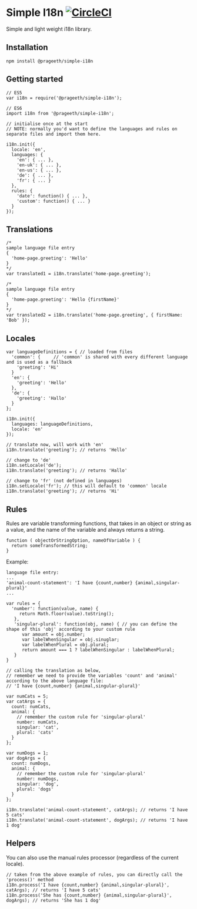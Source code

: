 # Simple I18n  [![CircleCI](https://circleci.com/gh/prageeth/simple-i18n.svg?style=svg)](https://circleci.com/gh/prageeth/simple-i18n)

Simple and light weight i18n library.

## Installation
```
npm install @prageeth/simple-i18n
```

## Getting started
```
// ES5
var i18n = require('@prageeth/simple-i18n');

// ES6
import i18n from '@prageeth/simple-i18n';

// initialise once at the start
// NOTE: normally you'd want to define the languages and rules on separate files and import them here.

i18n.init({
  locale: 'en',
  languages: {
    'en': { ... },
    'en-uk': { ... },
    'en-us': { ... },
    'de': { ... },
    'fr': { ... }
  },
  rules: {
    'date': function() { ... },
    'custom': function() { ... }
  }
});

```

## Translations
```
/*
sample language file entry
{
  'home-page.greeting': 'Hello'
}
*/
var translated1 = i18n.translate('home-page.greeting');

/*
sample language file entry
{
  'home-page.greeting': 'Hello {firstName}'
}
*/
var translated2 = i18n.translate('home-page.greeting', { firstName: 'Bob' });
```

## Locales

```
var languageDefinitions = { // loaded from files
  'common': {     // 'common' is shared with every different language and is used as a fallback
    'greeting': 'Hi'
  }
  'en': {
    'greeting': 'Hello'
  },
  'de': {
    'greeting': 'Hallo'
  }
};

i18n.init({
  languages: languageDefinitions,
  locale: 'en'
});

// translate now, will work with 'en'
i18n.translate('greeting'); // returns 'Hello'

// change to 'de'
i18n.setLocale('de');
i18n.translate('greeting'); // returns 'Hallo'

// change to 'fr' (not defined in languages)
i18n.setLocale('fr'); // this will default to 'common' locale
i18n.translate('greeting'); // returns 'Hi'

```

## Rules

Rules are variable transforming functions, that takes in an object or string as a value, and the name of the variable and always returns a string.
```
function ( objectOrStringOption, nameOfVariable ) {
  return someTransformedString;
}
```

Example:
```
language file entry:
...
'animal-count-statement': 'I have {count,number} {animal,singular-plural}'
...

var rules = {
  'number': function(value, name) {
     return Math.floor(value).toString();
   },
   'singular-plural': function(obj, name) { // you can define the shape of this 'obj' according to your custom rule
      var amount = obj.number;
      var labelWhenSingular = obj.sinuglar;
      var labelWhenPlural = obj.plural;
      return amount === 1 ? labelWhenSingular : labelWhenPlural;
   }
}

// calling the translation as below,
// remember we need to provide the variables 'count' and 'animal' according to the above language file:
// 'I have {count,number} {animal,singular-plural}'

var numCats = 5;
var catArgs = {
  count: numCats,
  animal: {
    // remember the custom rule for 'singular-plural'
    number: numCats,
    singular: 'cat',
    plural: 'cats'
  }
};

var numDogs = 1;
var dogArgs = {
  count: numDogs,
  animal: {
    // remember the custom rule for 'singular-plural'
    number: numDogs,
    singular: 'dog',
    plural: 'dogs'
  }
};

i18n.translate('animal-count-statement', catArgs); // returns 'I have 5 cats'
i18n.translate('animal-count-statement', dogArgs); // returns 'I have 1 dog'

```

## Helpers

You can also use the manual rules processor (regardless of the current locale).
```
// taken from the above example of rules, you can directly call the 'process()' method
i18n.process('I have {count,number} {animal,singular-plural}', catArgs); // returns 'I have 5 cats'
i18n.process('She has {count,number} {animal,singular-plural}', dogArgs); // returns 'She has 1 dog'

```
